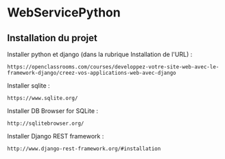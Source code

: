 # WebServicePython
##
## Installation du projet

Installer python et django (dans la rubrique Installation de l'URL) :  

	https://openclassrooms.com/courses/developpez-votre-site-web-avec-le-framework-django/creez-vos-applications-web-avec-django

Installer sqlite : 

	https://www.sqlite.org/

Installer DB Browser for SQLite :

	http://sqlitebrowser.org/

Installer Django REST framework : 
 
	http://www.django-rest-framework.org/#installation





	




